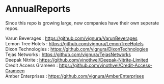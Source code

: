 # AnnualReports
Since this repo is growing large, new companies have their own seperate repos.

Varun Beverages                       : https://github.com/vignura/VarunBeverages	<br />
Lemon Tree Hotels                     : https://github.com/vignura/LemonTreeHotels	<br />
Dixon Technologies                    : https://github.com/vignura/DixonTechnologies <br />
Tejas Networks                        : https://github.com/vignura/TejasNetworks <br />
Deepak Nitrite                        : https://github.com/vinothvel/Deepak-Nitrite-Limited <br />
Credit Access Grameen                 : https://github.com/vinothvel/Credit-Access-Grameen <br />
Amber Enterprises                     : https://github.com/vignura/AmberEnterprises <br />

